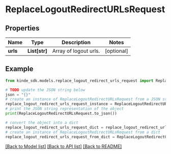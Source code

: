 # ReplaceLogoutRedirectURLsRequest


## Properties

Name | Type | Description | Notes
------------ | ------------- | ------------- | -------------
**urls** | **List[str]** | Array of logout urls. | [optional] 

## Example

```python
from kinde_sdk.models.replace_logout_redirect_urls_request import ReplaceLogoutRedirectURLsRequest

# TODO update the JSON string below
json = "{}"
# create an instance of ReplaceLogoutRedirectURLsRequest from a JSON string
replace_logout_redirect_urls_request_instance = ReplaceLogoutRedirectURLsRequest.from_json(json)
# print the JSON string representation of the object
print(ReplaceLogoutRedirectURLsRequest.to_json())

# convert the object into a dict
replace_logout_redirect_urls_request_dict = replace_logout_redirect_urls_request_instance.to_dict()
# create an instance of ReplaceLogoutRedirectURLsRequest from a dict
replace_logout_redirect_urls_request_from_dict = ReplaceLogoutRedirectURLsRequest.from_dict(replace_logout_redirect_urls_request_dict)
```
[[Back to Model list]](../README.md#documentation-for-models) [[Back to API list]](../README.md#documentation-for-api-endpoints) [[Back to README]](../README.md)


